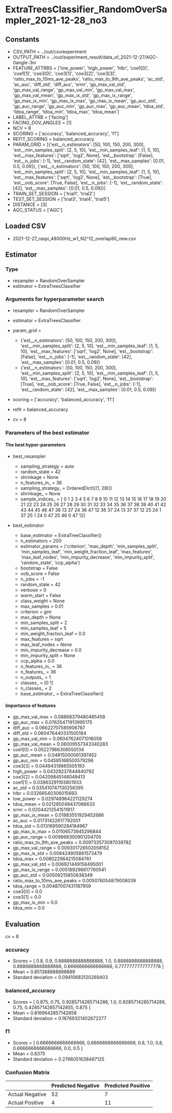 # ExtraTreesClassifier_RandomOverSampler_2021-12-28_no3
## Constants
- CSV_PATH = ../out/csv/experiment
- OUTPUT_PATH = ../out/experiment_result/data_of_2021-12-27/AGC-0angle-3m
- FEATURE_ATTRBS = ['low_power', 'high_power', 'hlbr', 'coe1[0]', 'coe1[1]', 'coe3[0]', 'coe3[1]', 'coe3[2]', 'coe3[3]', 'ratio_max_to_10ms_ave_peaks', 'ratio_max_to_9th_ave_peaks', 'ac_std', 'ac_auc', 'diff_std', 'diff_auc', 'srmr', 'gp_max_val_std', 'gp_max_val_range', 'gp_max_val_min', 'gp_max_val_max', 'gp_max_val_mean', 'gp_max_ix_std', 'gp_max_ix_range', 'gp_max_ix_min', 'gp_max_ix_max', 'gp_max_ix_mean', 'gp_auc_std', 'gp_auc_range', 'gp_auc_min', 'gp_auc_max', 'gp_auc_mean', 'tdoa_std', 'tdoa_range', 'tdoa_min', 'tdoa_max', 'tdoa_mean']
- LABEL_ATTRB = ['facing']
- FACING_DOV_ANGLES = [1]
- NCV = 8
- SCORING = ['accuracy', 'balanced_accuracy', 'f1']
- REFIT_SCORING = balanced_accuracy
- PARAM_GRID = [{'est__n_estimators': [50, 100, 150, 200, 300], 'est__min_samples_split': [2, 5, 10], 'est__min_samples_leaf': [1, 5, 10], 'est__max_features': ['sqrt', 'log2', None], 'est__bootstrap': [False], 'est__n_jobs': [-1], 'est__random_state': [42], 'est__max_samples': [0.01, 0.5, 0.09]}, {'est__n_estimators': [50, 100, 150, 200, 300], 'est__min_samples_split': [2, 5, 10], 'est__min_samples_leaf': [1, 5, 10], 'est__max_features': ['sqrt', 'log2', None], 'est__bootstrap': [True], 'est__oob_score': [True, False], 'est__n_jobs': [-1], 'est__random_state': [42], 'est__max_samples': [0.01, 0.5, 0.09]}]
- TRAIN_SET_SESSION = ['trial1', 'trial2']
- TEST_SET_SESSION = ['trial3', 'trial4', 'trial5']
- DISTANCE = [3]
- AGC_STATUS = ['AGC']

## Loaded CSV
- 2021-12-27_raspi_48000Hz_w1_N2^12_overlap80_new.csv

## Estimator
### Type
- resampler = RandomOverSampler
- estimator = ExtraTreesClassifier

### Arguments for hyperparameter search
- resampler = RandomOverSampler
- estimator = ExtraTreesClassifier
- param_grid = 
	- {'est__n_estimators': [50, 100, 150, 200, 300], 'est__min_samples_split': [2, 5, 10], 'est__min_samples_leaf': [1, 5, 10], 'est__max_features': ['sqrt', 'log2', None], 'est__bootstrap': [False], 'est__n_jobs': [-1], 'est__random_state': [42], 'est__max_samples': [0.01, 0.5, 0.09]}
	- {'est__n_estimators': [50, 100, 150, 200, 300], 'est__min_samples_split': [2, 5, 10], 'est__min_samples_leaf': [1, 5, 10], 'est__max_features': ['sqrt', 'log2', None], 'est__bootstrap': [True], 'est__oob_score': [True, False], 'est__n_jobs': [-1], 'est__random_state': [42], 'est__max_samples': [0.01, 0.5, 0.09]}

- scoring = ['accuracy', 'balanced_accuracy', 'f1']
- refit = balanced_accuracy
- cv = 8

### Parameters of the best estimator
#### The best hyper-parameters
- best_resampler
	- sampling_strategy = auto
	- random_state = 42
	- shrinkage = None
	- n_features_in_ = 36
	- sampling_strategy_ = OrderedDict([(1, 28)])
	- shrinkage_ = None
	- sample_indices_ = [ 0  1  2  3  4  5  6  7  8  9 10 11 12 13 14 15 16 17 18 19 20 21 22 23
 24 25 26 27 28 29 30 31 32 33 34 35 36 37 38 39 40 41 42 43 44 45 46 47
 36 13 37 24 36 47 12 36 37 24 13 37 37 12 25 24  1 37 25  1 24  0 47 25
 46  0 47 12]

- best_estimator
	- base_estimator = ExtraTreeClassifier()
	- n_estimators = 200
	- estimator_params = ('criterion', 'max_depth', 'min_samples_split', 'min_samples_leaf', 'min_weight_fraction_leaf', 'max_features', 'max_leaf_nodes', 'min_impurity_decrease', 'min_impurity_split', 'random_state', 'ccp_alpha')
	- bootstrap = False
	- oob_score = False
	- n_jobs = -1
	- random_state = 42
	- verbose = 0
	- warm_start = False
	- class_weight = None
	- max_samples = 0.01
	- criterion = gini
	- max_depth = None
	- min_samples_split = 2
	- min_samples_leaf = 5
	- min_weight_fraction_leaf = 0.0
	- max_features = sqrt
	- max_leaf_nodes = None
	- min_impurity_decrease = 0.0
	- min_impurity_split = None
	- ccp_alpha = 0.0
	- n_features_in_ = 36
	- n_features_ = 36
	- n_outputs_ = 1
	- classes_ = [0 1]
	- n_classes_ = 2
	- base_estimator_ = ExtraTreeClassifier()

#### Importance of features
- gp_max_val_max = 0.08868379480485458
- gp_auc_max = 0.07635471913995175
- diff_auc = 0.06622707585906787
- diff_std = 0.060476440331505184
- gp_max_val_min = 0.06047624071016058
- gp_max_val_mean = 0.06009557343340283
- coe1[0] = 0.05227966306550134
- gp_auc_mean = 0.04815000061397452
- gp_auc_min = 0.04585168500579296
- coe3[3] = 0.04494319865505193
- high_power = 0.04329237644840792
- coe3[2] = 0.04209845148049413
- coe1[1] = 0.03863291193801933
- ac_std = 0.035410747130256395
- hlbr = 0.03266540306015693
- low_power = 0.029748964221129274
- tdoa_mean = 0.021285049437066633
- srmr = 0.02044212541511817
- gp_max_ix_mean = 0.01883551929452686
- ac_auc = 0.01731422617792001
- tdoa_std = 0.013169590284184967
- gp_max_ix_max = 0.01106573945296844
- gp_auc_range = 0.009868300901204705
- ratio_max_to_9th_ave_peaks = 0.009733573087039782
- gp_max_val_range = 0.009301726502058152
- gp_max_ix_std = 0.008424905861573479
- tdoa_max = 0.008022964215084761
- gp_max_val_std = 0.006921449158495001
- gp_max_ix_range = 0.005189296617760541
- gp_auc_std = 0.00509215850638349
- ratio_max_to_10ms_ave_peaks = 0.005076054879008039
- tdoa_range = 0.00487007431187959
- coe3[0] = 0.0
- coe3[1] = 0.0
- gp_max_ix_min = 0.0
- tdoa_min = 0.0

## Evaluation
cv = 8
### accuracy
- Scores = [ 0.8, 0.9, 0.8888888888888888, 1.0, 0.8888888888888888, 0.8888888888888888, 0.6666666666666666, 0.7777777777777778 ]
- Mean = 0.851388888888889
- Standard deviation = 0.09410683120269403

### balanced_accuracy
- Scores = [ 0.875, 0.75, 0.9285714285714286, 1.0, 0.9285714285714286, 0.75, 0.42857142857142855, 0.875 ]
- Mean = 0.8169642857142858
- Standard deviation = 0.16769321402672277

### f1
- Scores = [ 0.6666666666666666, 0.6666666666666666, 0.8, 1.0, 0.8, 0.6666666666666666, 0.0, 0.5 ]
- Mean = 0.6375
- Standard deviation = 0.2766051638467125

### Confusion Matrix
|  | Predicted Negative | Predicted Positive |
| --- | --- | --- |
| Actual Negative | 52 | 7 |
| Actual Positive | 4 | 11 |

      